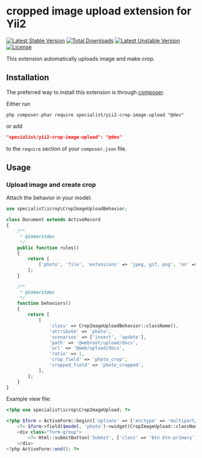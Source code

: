 cropped image upload extension for Yii2
======================

[![Latest Stable Version](https://poser.pugx.org/specialist/yii2-crop-image-upload/v/stable.svg)](https://packagist.org/packages/specialist/yii2-crop-image-upload) [![Total Downloads](https://poser.pugx.org/specialist/yii2-crop-image-upload/downloads.svg)](https://packagist.org/packages/specialist/yii2-crop-image-upload) [![Latest Unstable Version](https://poser.pugx.org/specialist/yii2-crop-image-upload/v/unstable.svg)](https://packagist.org/packages/specialist/yii2-crop-image-upload) [![License](https://poser.pugx.org/specialist/yii2-crop-image-upload/license.svg)](https://packagist.org/packages/specialist/yii2-crop-image-upload)

This extension automatically uploads image and make crop.

Installation
------------

The preferred way to install this extension is through [composer](http://getcomposer.org/download/).

Either run

```
php composer.phar require specialist/yii2-crop-image-upload "@dev"
```

or add

```json
"specialist/yii2-crop-image-upload": "@dev"
```

to the `require` section of your `composer.json` file.

Usage
-----

### Upload image and create crop

Attach the behavior in your model:

```php
use specialist\icrop\CropImageUploadBehavior;

class Document extends ActiveRecord
{
    /**
     * @inheritdoc
     */
    public function rules()
    {
        return [
            ['photo', 'file', 'extensions' => 'jpeg, gif, png', 'on' => ['insert', 'update']],
        ];
    }

    /**
     * @inheritdoc
     */
    function behaviors()
    {
        return [
            [
                'class' => CropImageUploadBehavior::className(),
                'attribute' => 'photo',
                'scenarios' => ['insert', 'update'],
                'path' => '@webroot/upload/docs',
                'url' => '@web/upload/docs',
				'ratio' => 1,
				'crop_field' => 'photo_crop',
				'cropped_field' => 'photo_cropped',
            ],
        ];
    }
}
```

Example view file:

```php
<?php use specialist\icrop\CropImageUpload; ?>

<?php $form = ActiveForm::begin(['options' => ['enctype' => 'multipart/form-data']]); ?>
    <?= $form->field($model, 'photo')->widget(CropImageUpload::className()) ?>
    <div class="form-group">
        <?= Html::submitButton('Submit', ['class' => 'btn btn-primary']) ?>
    </div>
<?php ActiveForm::end(); ?>
```
